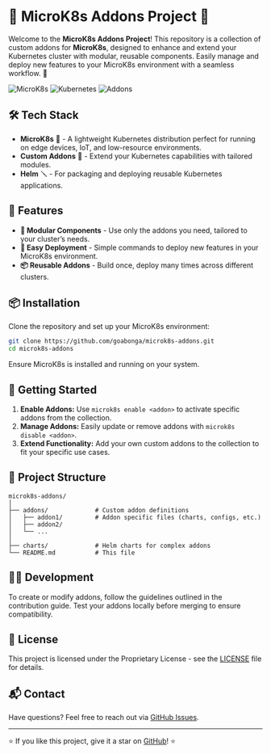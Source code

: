 
# 🧩 MicroK8s Addons Project 🚀

Welcome to the **MicroK8s Addons Project**! This repository is a collection of custom addons for **MicroK8s**, designed to enhance and extend your Kubernetes cluster with modular, reusable components. Easily manage and deploy new features to your MicroK8s environment with a seamless workflow. 🌟

![MicroK8s](https://img.shields.io/badge/MicroK8s-3C8DBC?style=for-the-badge&logo=kubernetes&logoColor=white)
![Kubernetes](https://img.shields.io/badge/Kubernetes-blue?style=for-the-badge&logo=kubernetes&logoColor=white)
![Addons](https://img.shields.io/badge/Addons-Custom-green?style=for-the-badge)

## 🛠️ Tech Stack

- **MicroK8s** 🐳 - A lightweight Kubernetes distribution perfect for running on edge devices, IoT, and low-resource environments.
- **Custom Addons** 🧩 - Extend your Kubernetes capabilities with tailored modules.
- **Helm** 🪛 - For packaging and deploying reusable Kubernetes applications.

## 🎯 Features

- **🔧 Modular Components** - Use only the addons you need, tailored to your cluster’s needs.
- **🚀 Easy Deployment** - Simple commands to deploy new features in your MicroK8s environment.
- **📦 Reusable Addons** - Build once, deploy many times across different clusters.

## 📦 Installation

Clone the repository and set up your MicroK8s environment:

```bash
git clone https://github.com/goabonga/microk8s-addons.git
cd microk8s-addons
```

Ensure MicroK8s is installed and running on your system.

## 🚀 Getting Started

1. **Enable Addons:** Use `microk8s enable <addon>` to activate specific addons from the collection.
2. **Manage Addons:** Easily update or remove addons with `microk8s disable <addon>`.
3. **Extend Functionality:** Add your own custom addons to the collection to fit your specific use cases.

## 📂 Project Structure

```plaintext
microk8s-addons/
│
├── addons/             # Custom addon definitions
│   ├── addon1/         # Addon specific files (charts, configs, etc.)
│   ├── addon2/
│   └── ...
│
├── charts/             # Helm charts for complex addons
└── README.md           # This file
```

## 🧑‍💻 Development

To create or modify addons, follow the guidelines outlined in the contribution guide. Test your addons locally before merging to ensure compatibility.

## 📝 License

This project is licensed under the Proprietary License - see the [LICENSE](LICENSE) file for details.

## 📬 Contact

Have questions? Feel free to reach out via [GitHub Issues](https://github.com/goabonga/microk8s-addons/issues).

---

⭐ If you like this project, give it a star on [GitHub](https://github.com/goabonga/microk8s-addons)! ⭐